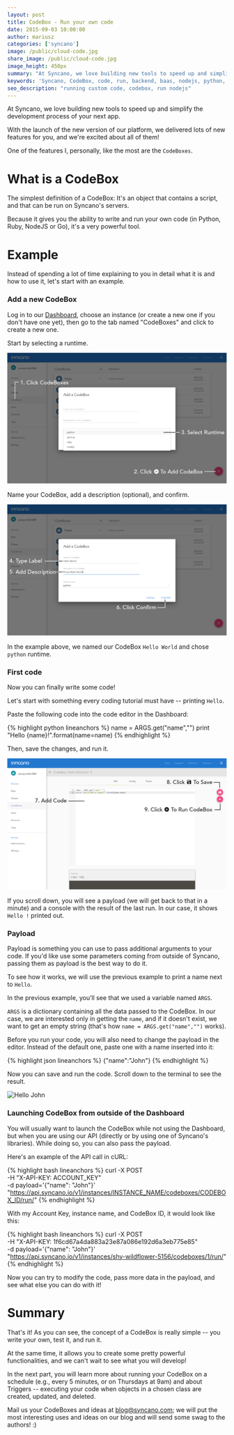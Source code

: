 ```yaml
---
layout: post
title: CodeBox - Run your own code
date: 2015-09-03 10:00:00
author: mariusz
categories: ['syncano']
image: /public/cloud-code.jpg
share_image: /public/cloud-code.jpg
image_height: 450px
summary: "At Syncano, we love building new tools to speed up and simplify the development process of your next app. With the launch of the new version of our platform, we delivered lots of new features for you, and we're excited about all of them! One of the features I, personally, like the most are the `CodeBoxes`."
keywords: 'Syncano, CodeBox, code, run, backend, baas, nodejs, python, ruby'
seo_description: "running custom code, codebox, run nodejs"
---
```


At Syncano, we love building new tools to speed up and simplify the development process of your next app.

With the launch of the new version of our platform, we delivered lots of new features for you, and we're excited about all of them!

One of the features I, personally, like the most are the `CodeBoxes`.

# What is a CodeBox

The simplest definition of a CodeBox: It's an object that contains a script, and that can be run on Syncano's servers.

Because it gives you the ability to write and run your own code (in Python, Ruby, NodeJS or Go), it's a very powerful tool.

# Example

Instead of spending a lot of time explaining to you in detail what it is and how to use it, let's start with an example.

### Add a new CodeBox

Log in to our [Dashboard](https://dashboard.syncano.io), choose an instance (or create a new one if you don't have one yet), then go to the tab named "CodeBoxes" and click to create a new one.

Start by selecting a runtime.

![CodeBoxes](/public/blog/Add_codebox_01.png)

Name your CodeBox, add a description (optional), and confirm.

![New CodeBox](/public/blog/Add_codebox_02.png)

In the example above, we named our CodeBox `Hello World` and chose `python` runtime.

### First code

Now you can finally write some code!

Let's start with something every coding tutorial must have -- printing `Hello`.

Paste the following code into the code editor in the Dashboard:

{% highlight python lineanchors %}
name = ARGS.get("name","")
print "Hello {name}!".format(name=name)
{% endhighlight %}

Then, save the changes, and run it.

![Hello World](/public/blog/Add_codebox_03.png)

If you scroll down, you will see a payload (we will get back to that in a minute) and a console with the result of the last run. In our case, it shows `Hello !` printed out.

### Payload

Payload is something you can use to pass additional arguments to your code. If you'd like use some parameters coming from outside of Syncano, passing them as payload is the best way to do it.

To see how it works, we will use the previous example to print a name next to `Hello`.

In the previous example, you’ll see that we used a variable named `ARGS`.

`ARGS` is a dictionary containing all the data passed to the CodeBox. In our case, we are interested only in getting the `name`, and if it doesn't exist, we want to get an empty string (that's how `name = ARGS.get("name","")` works).

Before you run your code, you will also need to change the payload in the editor. Instead of the default one, paste one with a name inserted into it:

{% highlight json lineanchors %}
{"name":"John"}
{% endhighlight %}

Now you can save and run the code. Scroll down to the terminal to see the result.

![Hello John](https://www.evernote.com/l/AZYrwML_MgJNNb1uSj7uK2ptcPCGXuTujI0B/image.png)

### Launching CodeBox from outside of the Dashboard

You will usually want to launch the CodeBox while not using the Dashboard, but when you are using our API (directly or by using one of Syncano's libraries). While doing so, you can also pass the payload.

Here's an example of the API call in cURL:

{% highlight bash lineanchors %}
curl -X POST \
-H "X-API-KEY: ACCOUNT_KEY" \
-d payload='{"name": "John"}'\
"https://api.syncano.io/v1/instances/INSTANCE_NAME/codeboxes/CODEBOX_ID/run/"
{% endhighlight %}

With my Account Key, instance name, and CodeBox ID, it would look like this:

{% highlight bash lineanchors %}
curl -X POST \
-H "X-API-KEY: 1f6cd67a4da883a23e87a086e192d6a3eb775e85" \
-d payload='{"name": "John"}'\
"https://api.syncano.io/v1/instances/shy-wildflower-5156/codeboxes/1/run/"
{% endhighlight %}

Now you can try to modify the code, pass more data in the payload, and see what else you can do with it!

# Summary

That's it! As you can see, the concept of a CodeBox is really simple -- you write your own, test it, and run it.

At the same time, it allows you to create some pretty powerful functionalities, and we can't wait to see what you will develop!

In the next part, you will learn more about running your CodeBox on a schedule (e.g., every 5 minutes, or on Thursdays at 9am) and about Triggers -- executing your code when objects in a chosen class are created, updated, and deleted.

Mail us your CodeBoxes and ideas at [blog@syncano.com](blog@syncano.com); we will put the most interesting uses and ideas on our blog and will send some swag to the authors! :)
